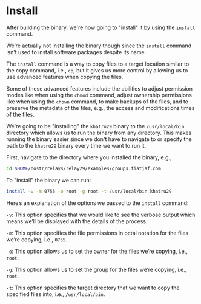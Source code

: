 # Install

After building the binary, we're now going to "install" it by using the `install` command.

We’re actually not installing the binary though since the `install` command isn’t used to install software packages despite its name.

The `install` command is a way to copy files to a target location similar to the copy command, i.e., `cp`, but it gives us more control by allowing us to use advanced features when copying the files.

Some of these advanced features include the abilities to adjust permission modes like when using the `chmod` command, adjust ownership permissions like when using the `chown` command, to make backups of the files, and to preserve the metadata of the files, e.g., the access and modifications times of the files.

We're going to be "installing" the `khatru29` binary to the `/usr/local/bin` directory which allows us to run the binary from any directory. This makes running the binary easier since we don't have to navigate to or specify the path to the `khatru29` binary every time we want to run it.

First, navigate to the directory where you installed the binary, e.g.,

```bash
cd $HOME/nostr/relays/relay29/examples/groups.fiatjaf.com
```

To "install" the binary we can run:

```bash
install -v -m 0755 -o root -g root -t /usr/local/bin khatru29
```

Here’s an explanation of the options we passed to the `install` command:

`-v`: This option specifies that we would like to see the verbose output which means we’ll be displayed with the details of the process.

`-m`: This option specifies the file permissions in octal notation for the files we’re copying, i.e., `0755`.

`-o`: This option allows us to set the owner for the files we’re copying, i.e., `root`.

`-g`: This option allows us to set the group for the files we’re copying, i.e., `root`.

`-t`: This option specifies the target directory that we want to copy the specified files into, i.e., `/usr/local/bin`.
